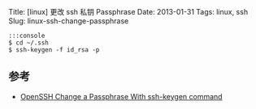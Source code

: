 Title: [linux] 更改 ssh 私钥 Passphrase
Date: 2013-01-31
Tags: linux, ssh
Slug: linux-ssh-change-passphrase

    :::console
    $ cd ~/.ssh
    $ ssh-keygen -f id_rsa -p

## 参考

* [OpenSSH Change a Passphrase With ssh-keygen command](http://www.cyberciti.biz/faq/howto-ssh-changing-passphrase/)
